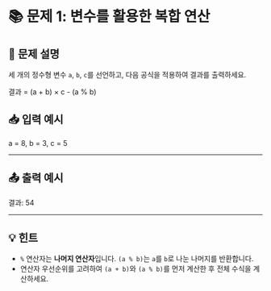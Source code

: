 # 📚 문제 1: 변수를 활용한 복합 연산

## 📝 **문제 설명**
세 개의 정수형 변수 `a`, `b`, `c`를 선언하고, 다음 공식을 적용하여 결과를 출력하세요.

<p>결과 = (a + b) × c - (a % b)</p>



## 📥 **입력 예시**
a = 8, b = 3, c = 5



---

## 📤 **출력 예시**
<p>결과: 54</p>


---

## 💡 **힌트**
- `%` 연산자는 **나머지 연산자**입니다. `(a % b)`는 `a`를 `b`로 나눈 나머지를 반환합니다.
- 연산자 우선순위를 고려하여 `(a + b)`와 `(a % b)`를 먼저 계산한 후 전체 수식을 계산하세요.

